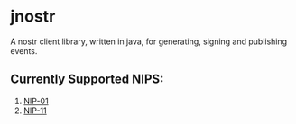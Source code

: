 # jnostr
A nostr client library, written in java, for generating, signing and publishing events.

## Currently Supported NIPS:
 01. [NIP-01](https://github.com/nostr-protocol/nips/blob/master/01.md)
 11. [NIP-11](https://github.com/nostr-protocol/nips/blob/master/11.md)
 
 



 